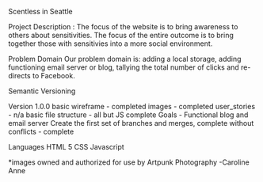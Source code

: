 Scentless in Seattle

Project Description :
The focus of the website is to bring awareness to others about sensitivities. 
The focus of the entire outcome is to bring together those with sensitivies into a more social environment.

Problem Domain
Our problem domain is: adding a local storage, adding functioning email server or blog, tallying the total number of clicks and re-directs to Facebook.


Semantic Versioning

Version 1.0.0
basic wireframe - completed
images - completed
user_stories - n/a
basic file structure - all but JS complete
Goals - Functional blog and email server
Create the first set of branches and merges, complete without conflicts - complete

Languages 
HTML 5
CSS
Javascript

*images owned and authorized for use by Artpunk Photography -Caroline Anne



